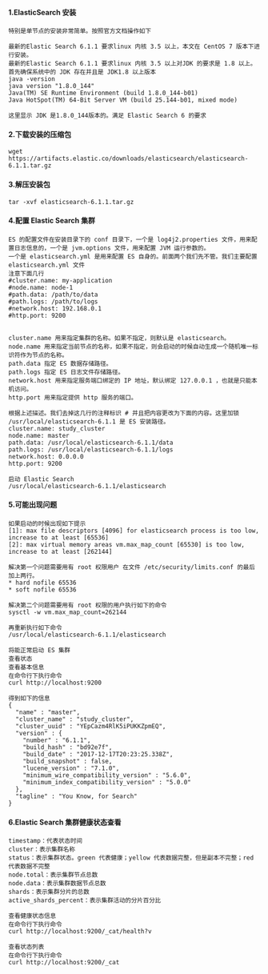 #### 1.ElasticSearch 安装

    特别是单节点的安装非常简单。按照官方文档操作如下

    最新的Elastic Search 6.1.1 要求linux 内核 3.5 以上，本文在 CentOS 7 版本下进行安装。
    最新的Elastic Search 6.1.1 要求linux 内核 3.5 以上对JDK 的要求是 1.8 以上。首先确保系统中的 JDK 存在并且是 JDK1.8 以上版本
    java -version
    java version "1.8.0_144"
    Java(TM) SE Runtime Environment (build 1.8.0_144-b01)
    Java HotSpot(TM) 64-Bit Server VM (build 25.144-b01, mixed mode)

    这里显示 JDK 是1.8.0_144版本的。满足 Elastic Search 6 的要求

#### 2.下载安装的压缩包

    wget https://artifacts.elastic.co/downloads/elasticsearch/elasticsearch-6.1.1.tar.gz

#### 3.解压安装包

    tar -xvf elasticsearch-6.1.1.tar.gz

#### 4.配置 Elastic Search 集群

    ES 的配置文件在安装目录下的 conf 目录下，一个是 log4j2.properties 文件，用来配置日志信息的，一个是 jvm.options 文件，用来配置 JVM 运行参数的。
    一个是 elasticsearch.yml 是用来配置 ES 自身的。前面两个我们先不管。我们主要配置 elasticsearch.yml 文件
    注意下面几行
    #cluster.name: my-application
    #node.name: node-1
    #path.data: /path/to/data
    #path.logs: /path/to/logs
    #network.host: 192.168.0.1
    #http.port: 9200


    cluster.name 用来指定集群的名称。如果不指定，则默认是 elasticsearch。
    node.name 用来指定当前节点的名称，如果不指定，则会启动的时候自动生成一个随机唯一标识符作为节点的名称。
    path.data 指定 ES 数据存储路径。
    path.logs 指定 ES 日志文件存储路径。
    network.host 用来指定服务端口绑定的 IP 地址，默认绑定 127.0.0.1 ，也就是只能本机访问。
    http.port 用来指定提供 http 服务的端口。

    根据上述描述。我们去掉这几行的注释标识 # 并且把内容更改为下面的内容。这里加锁 /usr/local/elasticsearch-6.1.1 是 ES 安装路径。
    cluster.name: study_cluster
    node.name: master
    path.data: /usr/local/elasticsearch-6.1.1/data
    path.logs: /usr/local/elasticsearch-6.1.1/logs
    network.host: 0.0.0.0
    http.port: 9200

    启动 Elastic Search
    /usr/local/elasticsearch-6.1.1/elasticsearch

#### 5.可能出现问题

    如果启动的时候出现如下提示
    [1]: max file descriptors [4096] for elasticsearch process is too low, increase to at least [65536]
    [2]: max virtual memory areas vm.max_map_count [65530] is too low, increase to at least [262144]

    解决第一个问题需要用有 root 权限用户 在文件 /etc/security/limits.conf 的最后加上两行。
    * hard nofile 65536
    * soft nofile 65536

    解决第二个问题需要用有 root 权限的用户执行如下的命令
    sysctl -w vm.max_map_count=262144

    再重新执行如下命令
    /usr/local/elasticsearch-6.1.1/elasticsearch

    将能正常启动 ES 集群
    查看状态
    查看基本信息
    在命令行下执行命令
    curl http://localhost:9200

    得到如下的信息
    {
      "name" : "master",
      "cluster_name" : "study_cluster",
      "cluster_uuid" : "YEpCazm4RlK5iPUKKZpmEQ",
      "version" : {
        "number" : "6.1.1",
        "build_hash" : "bd92e7f",
        "build_date" : "2017-12-17T20:23:25.338Z",
        "build_snapshot" : false,
        "lucene_version" : "7.1.0",
        "minimum_wire_compatibility_version" : "5.6.0",
        "minimum_index_compatibility_version" : "5.0.0"
      },
      "tagline" : "You Know, for Search"
    }

#### 6.Elastic Search 集群健康状态查看

    timestamp：代表状态时间
    cluster：表示集群名称
    status：表示集群状态。green 代表健康；yellow 代表数据完整，但是副本不完整；red 代表数据不完整
    node.total：表示集群节点总数
    node.data：表示集群数据节点总数
    shards：表示集群分片的总数
    active_shards_percent：表示集群活动的分片百分比

    查看健康状态信息
    在命令行下执行命令
    curl http://localhost:9200/_cat/health?v

    查看状态列表
    在命令行下执行命令
    curl http://localhost:9200/_cat

